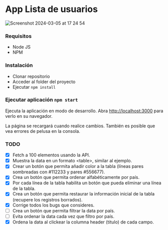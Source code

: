 # App Lista de usuarios

![Screenshot 2024-03-05 at 17 24 54](https://github.com/zaratedev/random-users-react/assets/29809845/77d45cb3-3524-40a2-a7a8-73cb9d2b7cb9)

### Requisitos

- Node JS
- NPM

### Instalación

- Clonar repositorio
- Acceder al folder del proyecto
- Ejecutar `npm install`

### Ejecutar aplicación `npm start`

Ejecuta la aplicación en modo de desarrollo.
Abra [http://localhost:3000](http://localhost:3000) para verlo en su navegador.

La página se recargará cuando realice cambios.
También es posible que vea errores de pelusa en la consola.

### TODO

- [x] Fetch a 100 elementos usando la API.
- [x] Muestra la data en un formato &lt;table&gt;, similar al ejemplo.
- [x] Crear un botón que permita añadir color a la tabla (líneas pares sombreadas con #112233 y pares #556677).
- [x] Crea un botón que permita ordenar alfabéticamente por país.
- [x] Por cada línea de la tabla habilita un botón que pueda eliminar una línea de la tabla.
- [x] Crea un botón que permita restaurar la información inicial de la tabla (recupere los registros borrados).
- [x] Corrige todos los bugs que consideres.
- [ ] Crea un botón que permita filtrar la data por país.
- [ ] Evita ordenar la data cada vez que filtro por país.
- [x] Ordena la data al clickear la columna header (titulo) de cada campo.
